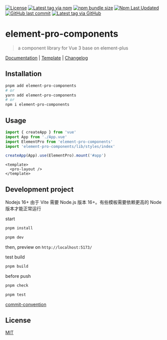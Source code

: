 [![License](https://img.shields.io/github/license/tolking/element-pro-components.svg?style=flat-square&logo=opensourceinitiative)](https://github.com/tolking/element-pro-components/blob/master/LICENSE)
[![Latest tag via npm](https://img.shields.io/npm/v/element-pro-components.svg?style=flat-square&logo=npm)](https://npmjs.com/package/element-pro-components)
[![npm bundle size](https://img.shields.io/bundlephobia/minzip/element-pro-components?label=minzip&logo=npm&style=flat-square)](https://npmjs.com/package/element-pro-components)
[![Npm Last Updated](https://img.shields.io/badge/dynamic/json.svg?style=flat-square&logo=npm&label=last%20release&url=http%3A%2F%2Fregistry.npmjs.org%2Felement-pro-components&query=$.time.modified)](https://www.npmjs.com/package/element-pro-components)
[![GitHub last commit](https://img.shields.io/github/last-commit/tolking/element-pro-components.svg?&style=flat-square&logo=github)](https://github.com/tolking/element-pro-components/commits)
[![Latest tag via GitHub](https://img.shields.io/github/v/tag/tolking/element-pro-components.svg?sort=semver&style=flat-square&logo=github)](https://github.com/tolking/element-pro-components/tags)

# element-pro-components

> a component library for Vue 3 base on element-plus

[Documentation](https://tolking.github.io/element-pro-components) | [Template](https://github.com/tolking/element-admin-template) | [Changelog](./CHANGELOG.md)

## Installation

```sh
pnpm add element-pro-components
# or
yarn add element-pro-components
# or
npm i element-pro-components
```

## Usage

```js
import { createApp } from 'vue'
import App from './App.vue'
import ElementPro from 'element-pro-components'
import 'element-pro-components/lib/styles/index'

createApp(App).use(ElementPro).mount('#app')
```

```vue
<template>
  <pro-layout />
</template>
```

## Development project

Nodejs 16+
由于 Vite 需要 Node.js 版本 16+。有些模板需要依赖更高的 Node 版本才能正常运行

start

```bash
pnpm install

pnpm dev
```

then, preview on `http://localhost:5173/`

test build

```bash
pnpm build
```

before push

```bash
pnpm check

pnpm test
```

[commit-convention](https://github.com/vuejs/vue-next/blob/master/.github/commit-convention.md)

## License

[MIT](http://opensource.org/licenses/MIT)
